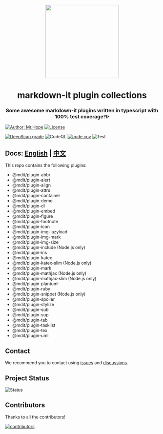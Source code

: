 <!-- markdownlint-disable -->
<p align="center">
  <img width="240" src="https://mdit-plugins.github.io/logo.svg" style="text-align: center;">
</p>
<h1 align="center">markdown-it plugin collections</h1>
<h3 align="center">Some awesome markdown-it plugins written in typescript with 100% test coverage!✨</h3>

[![Author: Mr.Hope](https://img.shields.io/badge/Author-Mr.Hope-blue.svg?style=for-the-badge)](https://mister-hope.com)
[![License](https://img.shields.io/npm/l/@mdit/plugin-align.svg?style=for-the-badge)](https://github.com/mdit-plugins/mdit-plugins/blob/main/LICENSE)

<!-- markdownlint-restore -->

[![DeepScan grade](https://deepscan.io/api/teams/15982/projects/23409/branches/708702/badge/grade.svg)](https://deepscan.io/dashboard#view=project&tid=15982&pid=23409&bid=708702)
![CodeQL](https://github.com/mdit-plugins/mdit-plugins/actions/workflows/codeql.yml/badge.svg)
[![code cov](https://codecov.io/gh/mdit-plugins/mdit-plugins/branch/main/graph/badge.svg?token=TNYMbGlxQ9)](https://codecov.io/gh/mdit-plugins/mdit-plugins)
![Test](https://github.com/mdit-plugins/mdit-plugins/actions/workflows/test.yml/badge.svg)

## Docs: [English](https://mdit-plugins.github.io/) | [中文](https://mdit-plugins.github.io/zh/)

This repo contains the following plugins:

- @mdit/plugin-abbr
- @mdit/plugin-alert
- @mdit/plugin-align
- @mdit/plugin-attrs
- @mdit/plugin-container
- @mdit/plugin-demo
- @mdit/plugin-dl
- @mdit/plugin-embed
- @mdit/plugin-figure
- @mdit/plugin-footnote
- @mdit/plugin-icon
- @mdit/plugin-img-lazyload
- @mdit/plugin-img-mark
- @mdit/plugin-img-size
- @mdit/plugin-include (Node.js only)
- @mdit/plugin-ins
- @mdit/plugin-katex
- @mdit/plugin-katex-slim (Node.js only)
- @mdit/plugin-mark
- @mdit/plugin-mathjax (Node.js only)
- @mdit/plugin-mathjax-slim (Node.js only)
- @mdit/plugin-plantuml
- @mdit/plugin-ruby
- @mdit/plugin-snippet (Node.js only)
- @mdit/plugin-spoiler
- @mdit/plugin-stylize
- @mdit/plugin-sub
- @mdit/plugin-sup
- @mdit/plugin-tab
- @mdit/plugin-tasklist
- @mdit/plugin-tex
- @mdit/plugin-uml

## Contact

We recommend you to contact using [issues](https://github.com/mdit-plugins/mdit-plugins/issues) and [discussions](https://github.com/mdit-plugins/mdit-plugins/discussions).

## Project Status

![Status](https://repobeats.axiom.co/api/embed/a63b6210b8f2053edd09af67807977c2f1bff5b8.svg)

## Contributors

Thanks to all the contributors!

[![contributors](https://contrib.rocks/image?repo=mdit-plugins/mdit-plugins)](https://github.com/mdit-plugins/mdit-plugins/graphs/contributors)
